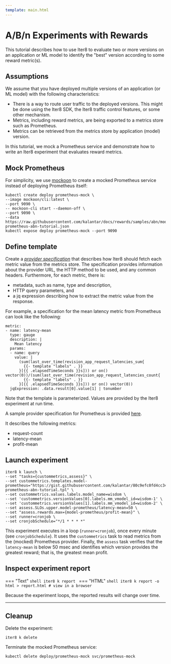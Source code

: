 ```yaml
---
template: main.html
---
```


# A/B/n Experiments with Rewards

This tutorial describes how to use Iter8 to evaluate two or more versions on an application or ML model to identify the "best" version according to some reward metric(s).

## Assumptions

We assume that you have deployed multiple versions of an application (or ML model) with the following characteristics:

- There is a way to route user traffic to the deployed versions. This might be done using the Iter8 SDK, the Iter8 traffic control features, or some other mechanism.
- Metrics, including reward metrics, are being exported to a metrics store such as Prometheus.
- Metrics can be retrieved from the metrics store by application (model) version.

In this tutorial, we mock a Prometheus service and demonstrate how to write an Iter8 experiment that evaluates reward metrics.

## Mock Prometheus

For simplicity, we use [mockoon](https://mockoon.com/) to create a mocked Prometheus service instead of deploying Prometheus itself:

```shell
kubectl create deploy prometheus-mock \
--image mockoon/cli:latest \
--port 9090 \
-- mockoon-cli start --daemon-off \
--port 9090 \
--data https://raw.githubusercontent.com/kalantar/docs/rewards/samples/abn/model-prometheus-abn-tutorial.json
kubectl expose deploy prometheus-mock --port 9090
```

## Define template

Create a [_provider specification_](../../user-guide/tasks/custommetrics.md#provider-spec) that describes how Iter8 should fetch each metric value from the metrics store. The specification provides information about the provider URL, the HTTP method to be used, and any common headers. Furthermore, for each metric, there is:
- metadata, such as name, type and description, 
- HTTP query parameters, and 
- a jq expression describing how to extract the metric value from the response.

For example, a specification for the mean latency metric from Prometheus can look like the following: 

```
metric:
- name: latency-mean
  type: gauge
  description: |
    Mean latency
  params:
  - name: query
    value: |
      (sum(last_over_time(revision_app_request_latencies_sum{
        {{- template "labels" . }}
      }[{{ .elapsedTimeSeconds }}s])) or on() vector(0))/(sum(last_over_time(revision_app_request_latencies_count{
        {{- template "labels" . }}
      }[{{ .elapsedTimeSeconds }}s])) or on() vector(0))
  jqExpression: .data.result[0].value[1] | tonumber
```

Note that the template is parameterized. Values are provided by the Iter8 experiment at run time.

A sample provider specification for Prometheus is provided [here](https://gist.githubusercontent.com/kalantar/80c9efc0fd4cc34572d893cc82bdc4d2/raw/f3629aa62cdc9fd7e39ee2b6b113a8bf7b6b4463/model-prometheus-abn-tutorial.tpl).

It describes the following metrics:

- request-count
- latency-mean
- profit-mean

## Launch experiment

```shell
iter8 k launch \
--set "tasks={custommetrics,assess}" \
--set custommetrics.templates.model-prometheus="https://gist.githubusercontent.com/kalantar/80c9efc0fd4cc34572d893cc82bdc4d2/raw/f3629aa62cdc9fd7e39ee2b6b113a8bf7b6b4463/model-prometheus-abn-tutorial.tpl" \
--set custommetrics.values.labels.model_name=wisdom \
--set 'custommetrics.versionValues[0].labels.mm_vmodel_id=wisdom-1' \
--set 'custommetrics.versionValues[1].labels.mm_vmodel_id=wisdom-2' \
--set assess.SLOs.upper.model-prometheus/latency-mean=50 \
--set "assess.rewards.max={model-prometheus/profit-mean}" \
--set runner=cronjob \
--set cronjobSchedule="*/1 * * * *"
```

This experiment executes in a loop (`runner=cronjob`), once every minute (see `cronjobSchedule`). It uses the `custommetrics` task to read metrics from the (mocked) Prometheus provider. Finally, the `assess` task verifies that the `latency-mean` is below 50 msec and identifies which version provides the greatest reward; that is, the greatest mean profit.

## Inspect experiment report

=== "Text"
    ```shell
    iter8 k report
    ```
=== "HTML"
    ```shell
    iter8 k report -o html > report.html # view in a browser
    ```

Because the experiment loops, the reported results will change over time.

***

## Cleanup

Delete the experiment:

```shell
iter8 k delete
```

Terminate the mocked Prometheus service:

```shell
kubectl delete deploy/prometheus-mock svc/prometheus-mock
```